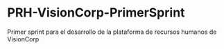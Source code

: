 # PRH-VisionCorp-PrimerSprint
Primer sprint para el desarrollo de la plataforma de recursos humanos de VisionCorp
